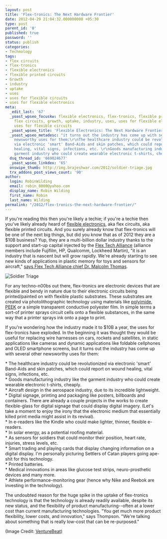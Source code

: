 ```yaml
---
layout: post
title: 'Flex-tronics: The Next Hardware Frontier'
date: 2012-04-29 21:04:32.000000000 +05:30
type: post
parent_id: '0'
published: true
password: ''
status: publish
categories:
- Technology
tags:
- flex circuits
- flex-tronics
- flexible electronics
- flexible printed circuits
- Growth
- industry
- uptake
- uses
- uses for flexible circuits
- uses for flexible electronics
meta:
  _edit_last: '67'
  _yoast_wpseo_focuskw: flexible electronics, flex-tronics, flexible printed circuits,
    flex circuits, growth, uptake, industry, uses, uses for flexible electronics,
    uses for flexible circuits
  _yoast_wpseo_title: 'Flexible Electronics: The Next Hardware Frontier '
  _yoast_wpseo_metadesc: "it turns out the industry has come up with several other
    newsworthy uses for them:\r\nThe healthcare industry could be revolutionalized
    via electronic 'smart' Band-Aids and skin patches, which could report on wound
    healing, vital signs, infections, etc. \r\nGoods manufacturing industry like the
    garment industry who could create wearable electronic t-shirts, cheaply."
  dsq_thread_id: '669024677'
  _yoast_wpseo_linkdex: '65'
  onswipe_thumb: http://img.brajeshwar.com/2012/soldier-triage.jpg
  trx_addons_post_views_count: '90'
author:
  login: RobinWilding
  email: robin_8000@yahoo.com
  display_name: Robin Wilding
  first_name: Robin
  last_name: Wilding
permalink: "/2012/flex-tronics-the-next-hardware-frontier/"
---
```

<p>If you're reading this then you're likely a techie; if you're a techie then you've likely already heard of <a href="http://en.wikipedia.org/wiki/Flexible_electronics">flexible electronics</a>, aka flex circuits, aka flexible printed circuits. And you surely already know that flex-tronics will be one of the next big things, but did you know that as of 2012 they are a $10B business? Yup, they are a multi-billion dollar industry thanks to the support and start-up capital injected by the <a href="http://www.flextech.org/">Flex Tech Alliance</a> (alliance members include Fujifilm, HP, Qualcomm, Lockheed Martin), "it is an industry that is nascent but will grow rapidly. We're already starting to see new kinds of applications in plastic memory for toys and sensors for aircraft," <a href="http://venturebeat.com/2012/04/16/the-age-of-flexible-electronics-is-upon-us/">says Flex Tech Alliance chief Dr. Malcolm Thomas</a>.</p>
<p><!--more--></p>
<p><img src="/static/2012/04/soldier-triage.jpg" alt="Soldier Triage" /></p>
<p>For any techno-n00bs out there, flex-tronics are electronic devices that are flexible and bendy in nature due to their electronic circuits being printed/painted on with flexible plastic substrates. These substrates are created via photolithographic technology using materials like <a href="http://en.wikipedia.org/wiki/Polyimide">polyimide</a>, <a href="http://en.wikipedia.org/wiki/PEEK">PEEK</a> or a simple transparent conductive polyester film. In simple terms a sort-of printer sprays circuit cells onto a flexible substances, in the same way that a printer sprays ink onto a page to print.</p>
<p>If you're wondering how the industry made it to $10B a year, the uses for flex-tronics have exploded. In the beginning it was thought they would be useful for replacing wire harnesses on cars, rockets and satellites, in static applications like cameras and dynamic applications like foldable cellphones and OLED smartphone screens, but it turns out the industry has come up with several other newsworthy uses for them:</p>
<p>* The healthcare industry could be revolutionized via electronic 'smart' Band-Aids and skin patches, which could report on wound healing, vital signs, infections, etc.<br />
* Goods manufacturing industry like the garment industry who could create wearable electronic t-shirts, cheaply.<br />
* Aircraft design in the aerospace industry, due to its incredible lightweight.<br />
* Digital signage, printing and packaging like posters, billboards and containers.  There are already a couple projects in the works to create flexible-glass for digital signage that could display digital imagery. (Let's take a moment to enjoy the irony that the electronic medium that essentially killed print media might assist in its revival).<br />
* In e-readers like the Kindle who could make lighter, thinner, flexible e-readers.<br />
* In solar energy, as a potential roofing material.<br />
* As sensors for soldiers that could monitor their position, heart rate, injuries, stress levels, etc.<br />
* Smart trading and playing cards that display changing information on a digital display. I'm personally picturing Settlers of Catan players going ape-shit for this technology.<br />
* Printed batteries.<br />
* Medical innovations in areas like glucose test strips, neuro-prosthetic devices and many more.<br />
* Athlete performance-monitoring gear (hence why Nike and Reebok are investing in the technology).</p>
<p>The undoubted reason for the huge spike in the uptake of flex-tronics technology is that the technology is already readily available, despite its new status, and the flexibility of  product manufacturing--often at a lower cost than current manufacturing technologies. "You get much more product flexibility, lower costs, and innovation," says Thompson. "We're talking about something that is really low-cost that can be re-purposed."</p>
<p>(Image Credit: <a href="http://venturebeat.com/2012/04/16/the-age-of-flexible-electronics-is-upon-us/soldier-triage/">VentureBeat</a>)</p>
